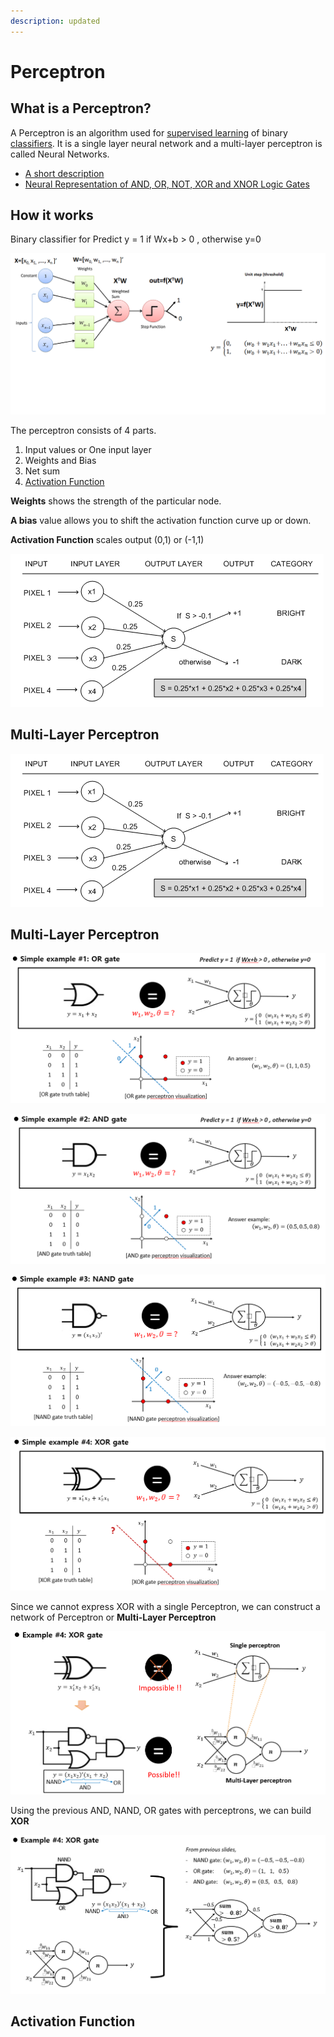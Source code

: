 ```yaml
---
description: updated
---
```


# Perceptron

## What is a Perceptron?

A Perceptron is an algorithm used for [supervised learning](https://deepai.org/machine-learning-glossary-and-terms/supervised-learning) of binary [classifiers](https://deepai.org/machine-learning-glossary-and-terms/classifier). It is a single layer neural network and a multi-layer perceptron is called Neural Networks.

* [A short description](https://deepai.org/machine-learning-glossary-and-terms/perceptron)
* [Neural Representation of AND, OR, NOT, XOR and XNOR Logic Gates](https://medium.com/@stanleydukor/neural-representation-of-and-or-not-xor-and-xnor-logic-gates-perceptron-algorithm-b0275375fea1) 

## How it works

Binary classifier for Predict y = 1 if Wx+b &gt; 0 , otherwise y=0

![](../../.gitbook/assets/image%20%28216%29.png)

The perceptron consists of 4 parts.

1. Input values or One input layer
2. Weights and Bias
3. Net sum
4. [Activation Function](https://medium.com/towards-data-science/activation-functions-neural-networks-1cbd9f8d91d6)

**Weights** shows the strength of the particular node.

**A bias** value allows you to shift the activation function curve up or down.

**Activation Function** scales output \(0,1\) or \(-1,1\)

![](../../.gitbook/assets/image%20%28223%29%20%284%29%20%284%29%20%284%29%20%282%29%20%282%29.png)

## Multi-Layer Perceptron

![](../../.gitbook/assets/image%20%28223%29%20%284%29%20%284%29%20%284%29%20%282%29%20%283%29.png)

## Multi-Layer Perceptron

![](../../.gitbook/assets/image%20%28219%29.png)

![](../../.gitbook/assets/image%20%28215%29.png)

![](../../.gitbook/assets/image%20%28221%29.png)

![](../../.gitbook/assets/image%20%28217%29.png)

Since we cannot express XOR with a single Perceptron, we can construct a network of Perceptron or **Multi-Layer Perceptron**

![](../../.gitbook/assets/image%20%28222%29.png)

Using the previous AND, NAND, OR gates with perceptrons, we can build **XOR**

![](../../.gitbook/assets/image%20%28220%29.png)

## Activation Function

